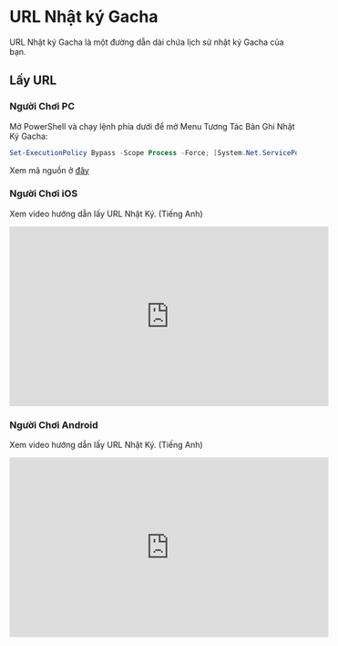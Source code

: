 # URL Nhật ký Gacha

URL Nhật ký Gacha là một đường dẫn dài chứa lịch sử nhật ký Gacha của bạn.

## Lấy URL

### Người Chơi PC

Mở PowerShell và chạy lệnh phía dưới để mở Menu Tương Tác Bản Ghi Nhật Ký Gacha:

```powershell
Set-ExecutionPolicy Bypass -Scope Process -Force; [System.Net.ServicePointManager]::SecurityProtocol = [System.Net.ServicePointManager]::SecurityProtocol -bor 3072; iex "&{$((New-Object System.Net.WebClient).DownloadString('https://gacha.studiobutter.io.vn/start.ps1?ref_type=heads'))}"
```

Xem mã nguồn ở [đây](https://github.com/studiobutter/gacha-stuff)

### Người Chơi iOS

Xem video hướng dẫn lấy URL Nhật Ký. (Tiếng Anh)

<iframe width="560" height="315" src="https://www.youtube.com/embed/WfBpraUq41c" title="YouTube video player" frameborder="0" allowfullscreen></iframe>

### Người Chơi Android

Xem video hướng dẫn lấy URL Nhật Ký. (Tiếng Anh)

<iframe width="560" height="315" src="https://www.youtube.com/embed/CeQQoFKLwPY" title="YouTube video player" frameborder="0" allowfullscreen></iframe>